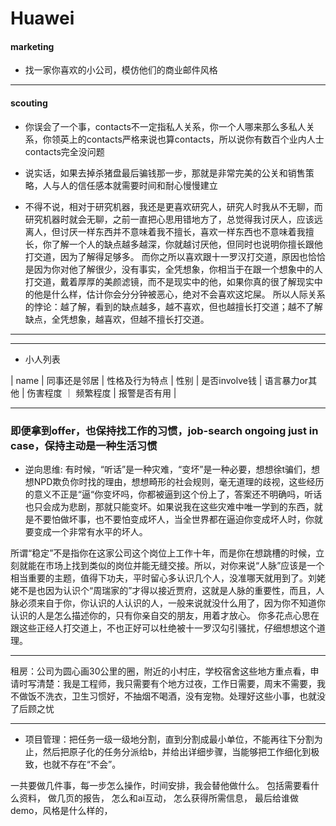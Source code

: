 # Huawei

#### marketing

+ 找一家你喜欢的小公司，模仿他们的商业邮件风格

---
#### scouting


* 你误会了一个事，contacts不一定指私人关系，你一个人哪来那么多私人关系，你领英上的contacts严格来说也算contacts，所以说你有数百个业内人士contacts完全没问题

* 说实话，如果去掉杀猪盘最后骗钱那一步，那就是非常完美的公关和销售策略，人与人的信任感本就需要时间和耐心慢慢建立

* 不得不说，相对于研究机器，我还是更喜欢研究人，研究人时我从不无聊，而研究机器时就会无聊，之前一直把心思用错地方了，总觉得我讨厌人，应该远离人，但讨厌一样东西并不意味着我不擅长，喜欢一样东西也不意味着我擅长，你了解一个人的缺点越多越深，你就越讨厌他，但同时也说明你擅长跟他打交道，因为了解得足够多。
而你之所以喜欢跟十一罗汉打交道，原因也恰恰是因为你对他了解很少，没有事实，全凭想象，你相当于在跟一个想象中的人打交道，戴着厚厚的美颜滤镜，而不是现实中的他，如果你真的很了解现实中的他是什么样，估计你会分分钟被恶心，绝对不会喜欢这坨屎。
所以人际关系的悖论：越了解，看到的缺点越多，越不喜欢，但也越擅长打交道；越不了解缺点，全凭想象，越喜欢，但越不擅长打交道。



---
---

+ 小人列表

|   name  |  同事还是邻居  |  性格及行为特点   | 性别  |  是否involve钱   |   语言暴力or其他  |   伤害程度   ｜ 频繁程度   |  报警是否有用   |   


---

### 即便拿到offer，也保持找工作的习惯，job-search ongoing just in case，保持主动是一种生活习惯

* 逆向思维: 有时候，“听话”是一种灾难，“变坏”是一种必要，想想徐t骗们，想想NPD欺负你时找的理由，想想畸形的社会规则，毫无道理的歧视，这些经历的意义不正是“逼“你变坏吗，你都被逼到这个份上了，答案还不明确吗，听话也只会成为悲剧，那就只能变坏。如果说我在这些灾难中唯一学到的东西，就是不要怕做坏事，也不要怕变成坏人，当全世界都在逼迫你变成坏人时，你就要变成一个非常有水平的坏人。

所谓“稳定”不是指你在这家公司这个岗位上工作十年，而是你在想跳槽的时候，立刻就能在市场上找到类似的岗位并能无缝交接。所以，对你来说“人脉”应该是一个相当重要的主题，值得下功夫，平时留心多认识几个人，没准哪天就用到了。刘姥姥不是也因为认识个“周瑞家的”才得以接近贾府，这就是人脉的重要性，而且，人脉必须来自于你，你认识的人认识的人，一般来说就没什么用了，因为你不知道你认识的人是怎么描述你的，只有你亲自交的朋友，用着才放心。
你多花点心思在跟这些正经人打交道上，不也正好可以杜绝被十一罗汉勾引骚扰，仔细想想这个道理。


---
租房：公司为圆心画30公里的圈，附近的小村庄，学校宿舍这些地方重点看，申请时写清楚：我是工程师，我只需要有个地方过夜，工作日需要，周末不需要，我不做饭不洗衣，卫生习惯好，不抽烟不喝酒，没有宠物。处理好这些小事，也就没了后顾之忧



---
+ 项目管理：把任务一级一级地分割，直到分割成最小单位，不能再往下分割为止，然后把原子化的任务分派给b，并给出详细步骤，当能够把工作细化到极致，也就不存在“不会”。

一共要做几件事，每一步怎么操作，时间安排，我会替他做什么。
包括需要看什么资料，
做几页的报告，
怎么和ai互动，
怎么获得所需信息，
最后给谁做demo，风格是什么样的，


